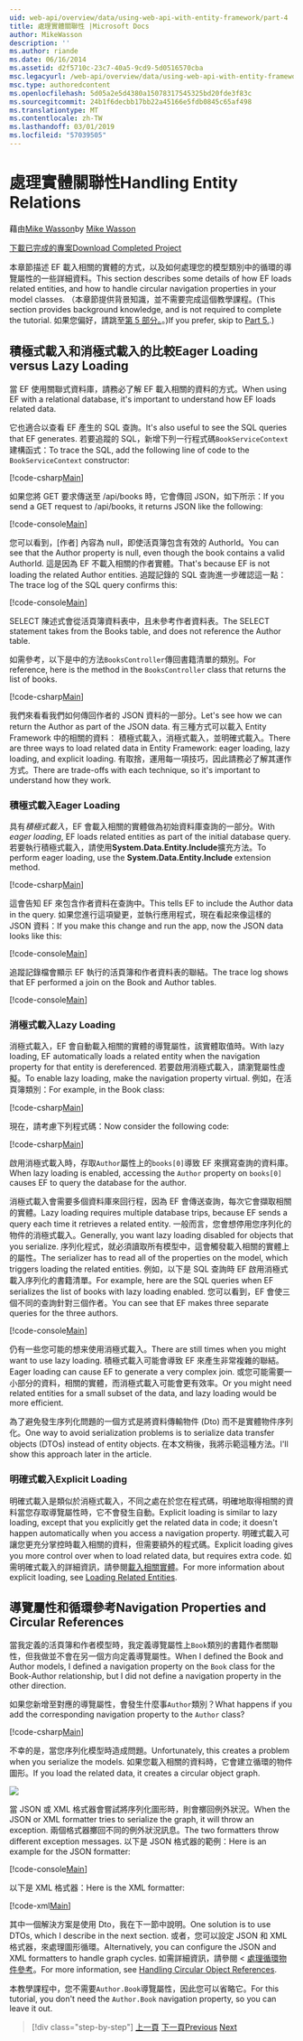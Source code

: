 ```yaml
---
uid: web-api/overview/data/using-web-api-with-entity-framework/part-4
title: 處理實體關聯性 |Microsoft Docs
author: MikeWasson
description: ''
ms.author: riande
ms.date: 06/16/2014
ms.assetid: d2f5710c-23c7-40a5-9cd9-5d0516570cba
msc.legacyurl: /web-api/overview/data/using-web-api-with-entity-framework/part-4
msc.type: authoredcontent
ms.openlocfilehash: 5d05a2e5d4380a15078317545325bd20fde3f83c
ms.sourcegitcommit: 24b1f6decbb17bb22a45166e5fdb0845c65af498
ms.translationtype: MT
ms.contentlocale: zh-TW
ms.lasthandoff: 03/01/2019
ms.locfileid: "57039505"
---
```

<a name="handling-entity-relations"></a><span data-ttu-id="628f4-102">處理實體關聯性</span><span class="sxs-lookup"><span data-stu-id="628f4-102">Handling Entity Relations</span></span>
====================
<span data-ttu-id="628f4-103">藉由[Mike Wasson](https://github.com/MikeWasson)</span><span class="sxs-lookup"><span data-stu-id="628f4-103">by [Mike Wasson](https://github.com/MikeWasson)</span></span>

[<span data-ttu-id="628f4-104">下載已完成的專案</span><span class="sxs-lookup"><span data-stu-id="628f4-104">Download Completed Project</span></span>](https://github.com/MikeWasson/BookService)

<span data-ttu-id="628f4-105">本章節描述 EF 載入相關的實體的方式，以及如何處理您的模型類別中的循環的導覽屬性的一些詳細資料。</span><span class="sxs-lookup"><span data-stu-id="628f4-105">This section describes some details of how EF loads related entities, and how to handle circular navigation properties in your model classes.</span></span> <span data-ttu-id="628f4-106">（本章節提供背景知識，並不需要完成這個教學課程。</span><span class="sxs-lookup"><span data-stu-id="628f4-106">(This section provides background knowledge, and is not required to complete the tutorial.</span></span> <span data-ttu-id="628f4-107">如果您偏好，請跳至[第 5 部分。](part-5.md)。)</span><span class="sxs-lookup"><span data-stu-id="628f4-107">If you prefer, skip to [Part 5.](part-5.md).)</span></span>

## <a name="eager-loading-versus-lazy-loading"></a><span data-ttu-id="628f4-108">積極式載入和消極式載入的比較</span><span class="sxs-lookup"><span data-stu-id="628f4-108">Eager Loading versus Lazy Loading</span></span>

<span data-ttu-id="628f4-109">當 EF 使用關聯式資料庫，請務必了解 EF 載入相關的資料的方式。</span><span class="sxs-lookup"><span data-stu-id="628f4-109">When using EF with a relational database, it's important to understand how EF loads related data.</span></span>

<span data-ttu-id="628f4-110">它也適合以查看 EF 產生的 SQL 查詢。</span><span class="sxs-lookup"><span data-stu-id="628f4-110">It's also useful to see the SQL queries that EF generates.</span></span> <span data-ttu-id="628f4-111">若要追蹤的 SQL，新增下列一行程式碼`BookServiceContext`建構函式：</span><span class="sxs-lookup"><span data-stu-id="628f4-111">To trace the SQL, add the following line of code to the `BookServiceContext` constructor:</span></span>

[!code-csharp[Main](part-4/samples/sample1.cs)]

<span data-ttu-id="628f4-112">如果您將 GET 要求傳送至 /api/books 時，它會傳回 JSON，如下所示：</span><span class="sxs-lookup"><span data-stu-id="628f4-112">If you send a GET request to /api/books, it returns JSON like the following:</span></span>

[!code-console[Main](part-4/samples/sample2.cmd)]

<span data-ttu-id="628f4-113">您可以看到，[作者] 內容為 null，即使活頁簿包含有效的 AuthorId。</span><span class="sxs-lookup"><span data-stu-id="628f4-113">You can see that the Author property is null, even though the book contains a valid AuthorId.</span></span> <span data-ttu-id="628f4-114">這是因為 EF 不載入相關的作者實體。</span><span class="sxs-lookup"><span data-stu-id="628f4-114">That's because EF is not loading the related Author entities.</span></span> <span data-ttu-id="628f4-115">追蹤記錄的 SQL 查詢進一步確認這一點：</span><span class="sxs-lookup"><span data-stu-id="628f4-115">The trace log of the SQL query confirms this:</span></span>

[!code-console[Main](part-4/samples/sample3.sql)]

<span data-ttu-id="628f4-116">SELECT 陳述式會從活頁簿資料表中，且未參考作者資料表。</span><span class="sxs-lookup"><span data-stu-id="628f4-116">The SELECT statement takes from the Books table, and does not reference the Author table.</span></span>

<span data-ttu-id="628f4-117">如需參考，以下是中的方法`BooksController`傳回書籍清單的類別。</span><span class="sxs-lookup"><span data-stu-id="628f4-117">For reference, here is the method in the `BooksController` class that returns the list of books.</span></span>

[!code-csharp[Main](part-4/samples/sample4.cs)]

<span data-ttu-id="628f4-118">我們來看看我們如何傳回作者的 JSON 資料的一部分。</span><span class="sxs-lookup"><span data-stu-id="628f4-118">Let's see how we can return the Author as part of the JSON data.</span></span> <span data-ttu-id="628f4-119">有三種方式可以載入 Entity Framework 中的相關的資料： 積極式載入，消極式載入，並明確式載入。</span><span class="sxs-lookup"><span data-stu-id="628f4-119">There are three ways to load related data in Entity Framework: eager loading, lazy loading, and explicit loading.</span></span> <span data-ttu-id="628f4-120">有取捨，運用每一項技巧，因此請務必了解其運作方式。</span><span class="sxs-lookup"><span data-stu-id="628f4-120">There are trade-offs with each technique, so it's important to understand how they work.</span></span>

### <a name="eager-loading"></a><span data-ttu-id="628f4-121">積極式載入</span><span class="sxs-lookup"><span data-stu-id="628f4-121">Eager Loading</span></span>

<span data-ttu-id="628f4-122">具有*積極式載入*，EF 會載入相關的實體做為初始資料庫查詢的一部分。</span><span class="sxs-lookup"><span data-stu-id="628f4-122">With *eager loading*, EF loads related entities as part of the initial database query.</span></span> <span data-ttu-id="628f4-123">若要執行積極式載入，請使用**System.Data.Entity.Include**擴充方法。</span><span class="sxs-lookup"><span data-stu-id="628f4-123">To perform eager loading, use the **System.Data.Entity.Include** extension method.</span></span>

[!code-csharp[Main](part-4/samples/sample5.cs)]

<span data-ttu-id="628f4-124">這會告知 EF 來包含作者資料在查詢中。</span><span class="sxs-lookup"><span data-stu-id="628f4-124">This tells EF to include the Author data in the query.</span></span> <span data-ttu-id="628f4-125">如果您進行這項變更，並執行應用程式，現在看起來像這樣的 JSON 資料：</span><span class="sxs-lookup"><span data-stu-id="628f4-125">If you make this change and run the app, now the JSON data looks like this:</span></span>

[!code-console[Main](part-4/samples/sample6.cmd)]

<span data-ttu-id="628f4-126">追蹤記錄檔會顯示 EF 執行的活頁簿和作者資料表的聯結。</span><span class="sxs-lookup"><span data-stu-id="628f4-126">The trace log shows that EF performed a join on the Book and Author tables.</span></span>

[!code-console[Main](part-4/samples/sample7.cmd)]

### <a name="lazy-loading"></a><span data-ttu-id="628f4-127">消極式載入</span><span class="sxs-lookup"><span data-stu-id="628f4-127">Lazy Loading</span></span>

<span data-ttu-id="628f4-128">消極式載入，EF 會自動載入相關的實體的導覽屬性，該實體取值時。</span><span class="sxs-lookup"><span data-stu-id="628f4-128">With lazy loading, EF automatically loads a related entity when the navigation property for that entity is dereferenced.</span></span> <span data-ttu-id="628f4-129">若要啟用消極式載入，請瀏覽屬性虛擬。</span><span class="sxs-lookup"><span data-stu-id="628f4-129">To enable lazy loading, make the navigation property virtual.</span></span> <span data-ttu-id="628f4-130">例如，在活頁簿類別：</span><span class="sxs-lookup"><span data-stu-id="628f4-130">For example, in the Book class:</span></span>

[!code-csharp[Main](part-4/samples/sample8.cs?highlight=6)]

<span data-ttu-id="628f4-131">現在，請考慮下列程式碼：</span><span class="sxs-lookup"><span data-stu-id="628f4-131">Now consider the following code:</span></span>

[!code-csharp[Main](part-4/samples/sample9.cs)]

<span data-ttu-id="628f4-132">啟用消極式載入時，存取`Author`屬性上的`books[0]`導致 EF 來撰寫查詢的資料庫。</span><span class="sxs-lookup"><span data-stu-id="628f4-132">When lazy loading is enabled, accessing the `Author` property on `books[0]` causes EF to query the database for the author.</span></span>

<span data-ttu-id="628f4-133">消極式載入會需要多個資料庫來回行程，因為 EF 會傳送查詢，每次它會擷取相關的實體。</span><span class="sxs-lookup"><span data-stu-id="628f4-133">Lazy loading requires multiple database trips, because EF sends a query each time it retrieves a related entity.</span></span> <span data-ttu-id="628f4-134">一般而言，您會想停用您序列化的物件的消極式載入。</span><span class="sxs-lookup"><span data-stu-id="628f4-134">Generally, you want lazy loading disabled for objects that you serialize.</span></span> <span data-ttu-id="628f4-135">序列化程式，就必須讀取所有模型中，這會觸發載入相關的實體上的屬性。</span><span class="sxs-lookup"><span data-stu-id="628f4-135">The serializer has to read all of the properties on the model, which triggers loading the related entities.</span></span> <span data-ttu-id="628f4-136">例如，以下是 SQL 查詢時 EF 啟用消極式載入序列化的書籍清單。</span><span class="sxs-lookup"><span data-stu-id="628f4-136">For example, here are the SQL queries when EF serializes the list of books with lazy loading enabled.</span></span> <span data-ttu-id="628f4-137">您可以看到，EF 會使三個不同的查詢針對三個作者。</span><span class="sxs-lookup"><span data-stu-id="628f4-137">You can see that EF makes three separate queries for the three authors.</span></span>

[!code-console[Main](part-4/samples/sample10.sql)]

<span data-ttu-id="628f4-138">仍有一些您可能的想来使用消極式載入。</span><span class="sxs-lookup"><span data-stu-id="628f4-138">There are still times when you might want to use lazy loading.</span></span> <span data-ttu-id="628f4-139">積極式載入可能會導致 EF 來產生非常複雜的聯結。</span><span class="sxs-lookup"><span data-stu-id="628f4-139">Eager loading can cause EF to generate a very complex join.</span></span> <span data-ttu-id="628f4-140">或您可能需要一小部分的資料，相關的實體，而消極式載入可能會更有效率。</span><span class="sxs-lookup"><span data-stu-id="628f4-140">Or you might need related entities for a small subset of the data, and lazy loading would be more efficient.</span></span>

<span data-ttu-id="628f4-141">為了避免發生序列化問題的一個方式是將資料傳輸物件 (Dto) 而不是實體物件序列化。</span><span class="sxs-lookup"><span data-stu-id="628f4-141">One way to avoid serialization problems is to serialize data transfer objects (DTOs) instead of entity objects.</span></span> <span data-ttu-id="628f4-142">在本文稍後，我將示範這種方法。</span><span class="sxs-lookup"><span data-stu-id="628f4-142">I'll show this approach later in the article.</span></span>

### <a name="explicit-loading"></a><span data-ttu-id="628f4-143">明確式載入</span><span class="sxs-lookup"><span data-stu-id="628f4-143">Explicit Loading</span></span>

<span data-ttu-id="628f4-144">明確式載入是類似於消極式載入，不同之處在於您在程式碼，明確地取得相關的資料當您存取導覽屬性時，它不會發生自動。</span><span class="sxs-lookup"><span data-stu-id="628f4-144">Explicit loading is similar to lazy loading, except that you explicitly get the related data in code; it doesn't happen automatically when you access a navigation property.</span></span> <span data-ttu-id="628f4-145">明確式載入可讓您更充分掌控時載入相關的資料，但需要額外的程式碼。</span><span class="sxs-lookup"><span data-stu-id="628f4-145">Explicit loading gives you more control over when to load related data, but requires extra code.</span></span> <span data-ttu-id="628f4-146">如需明確式載入的詳細資訊，請參閱[載入相關實體](https://msdn.microsoft.com/data/jj574232#explicit)。</span><span class="sxs-lookup"><span data-stu-id="628f4-146">For more information about explicit loading, see [Loading Related Entities](https://msdn.microsoft.com/data/jj574232#explicit).</span></span>

## <a name="navigation-properties-and-circular-references"></a><span data-ttu-id="628f4-147">導覽屬性和循環參考</span><span class="sxs-lookup"><span data-stu-id="628f4-147">Navigation Properties and Circular References</span></span>

<span data-ttu-id="628f4-148">當我定義的活頁簿和作者模型時，我定義導覽屬性上`Book`類別的書籍作者關聯性，但我做並不會在另一個方向定義導覽屬性。</span><span class="sxs-lookup"><span data-stu-id="628f4-148">When I defined the Book and Author models, I defined a navigation property on the `Book` class for the Book-Author relationship, but I did not define a navigation property in the other direction.</span></span>

<span data-ttu-id="628f4-149">如果您新增至對應的導覽屬性，會發生什麼事`Author`類別？</span><span class="sxs-lookup"><span data-stu-id="628f4-149">What happens if you add the corresponding navigation property to the `Author` class?</span></span>

[!code-csharp[Main](part-4/samples/sample11.cs?highlight=7)]

<span data-ttu-id="628f4-150">不幸的是，當您序列化模型時造成問題。</span><span class="sxs-lookup"><span data-stu-id="628f4-150">Unfortunately, this creates a problem when you serialize the models.</span></span> <span data-ttu-id="628f4-151">如果您載入相關的資料時，它會建立循環的物件圖形。</span><span class="sxs-lookup"><span data-stu-id="628f4-151">If you load the related data, it creates a circular object graph.</span></span>

![](part-4/_static/image1.png)

<span data-ttu-id="628f4-152">當 JSON 或 XML 格式器會嘗試將序列化圖形時，則會擲回例外狀況。</span><span class="sxs-lookup"><span data-stu-id="628f4-152">When the JSON or XML formatter tries to serialize the graph, it will throw an exception.</span></span> <span data-ttu-id="628f4-153">兩個格式器擲回不同的例外狀況訊息。</span><span class="sxs-lookup"><span data-stu-id="628f4-153">The two formatters throw different exception messages.</span></span> <span data-ttu-id="628f4-154">以下是 JSON 格式器的範例：</span><span class="sxs-lookup"><span data-stu-id="628f4-154">Here is an example for the JSON formatter:</span></span>

[!code-console[Main](part-4/samples/sample12.cmd)]

<span data-ttu-id="628f4-155">以下是 XML 格式器：</span><span class="sxs-lookup"><span data-stu-id="628f4-155">Here is the XML formatter:</span></span>

[!code-xml[Main](part-4/samples/sample13.xml)]

<span data-ttu-id="628f4-156">其中一個解決方案是使用 Dto，我在下一節中說明。</span><span class="sxs-lookup"><span data-stu-id="628f4-156">One solution is to use DTOs, which I describe in the next section.</span></span> <span data-ttu-id="628f4-157">或者，您可以設定 JSON 和 XML 格式器，來處理圖形循環。</span><span class="sxs-lookup"><span data-stu-id="628f4-157">Alternatively, you can configure the JSON and XML formatters to handle graph cycles.</span></span> <span data-ttu-id="628f4-158">如需詳細資訊，請參閱 <<c0> [ 處理循環物件參考](../../formats-and-model-binding/json-and-xml-serialization.md#handling_circular_object_references)。</span><span class="sxs-lookup"><span data-stu-id="628f4-158">For more information, see [Handling Circular Object References](../../formats-and-model-binding/json-and-xml-serialization.md#handling_circular_object_references).</span></span>

<span data-ttu-id="628f4-159">本教學課程中，您不需要`Author.Book`導覽屬性，因此您可以省略它。</span><span class="sxs-lookup"><span data-stu-id="628f4-159">For this tutorial, you don't need the `Author.Book` navigation property, so you can leave it out.</span></span>

> [!div class="step-by-step"]
> <span data-ttu-id="628f4-160">[上一頁](part-3.md)
> [下一頁](part-5.md)</span><span class="sxs-lookup"><span data-stu-id="628f4-160">[Previous](part-3.md)
[Next](part-5.md)</span></span>
